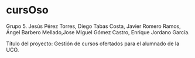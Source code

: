 # cursOso

Grupo 5. Jesús Pérez Torres, Diego Tabas Costa, Javier Romero  Ramos, Ángel Barbero Mellado,Jose Miguel Gómez Castro, Enrique Jordano García. 

Título del proyecto: Gestión de cursos ofertados para el alumnado de la UCO.
